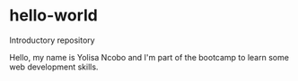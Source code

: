 # hello-world
Introductory repository 

Hello, my name is Yolisa Ncobo and I'm part of the bootcamp to learn some web development skills. 
